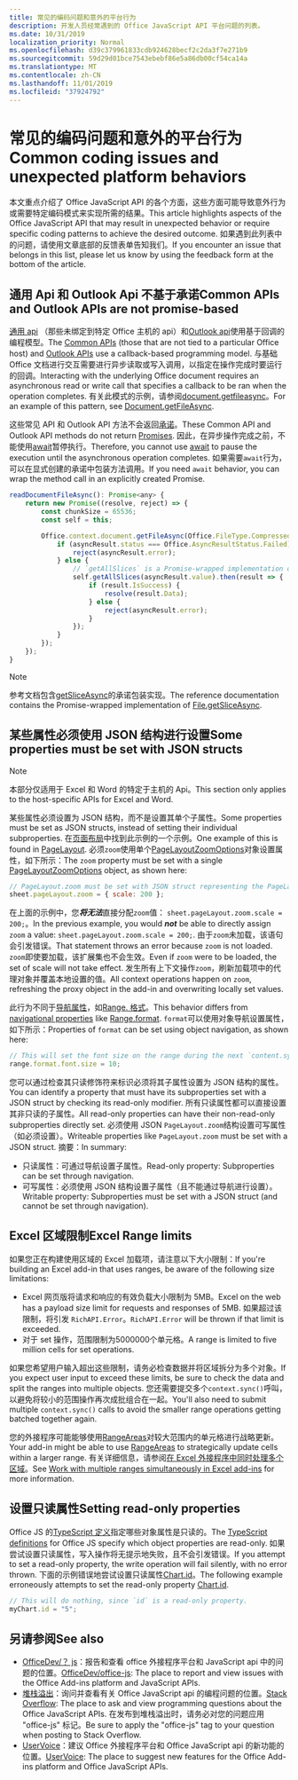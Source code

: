```yaml
---
title: 常见的编码问题和意外的平台行为
description: 开发人员经常遇到的 Office JavaScript API 平台问题的列表。
ms.date: 10/31/2019
localization_priority: Normal
ms.openlocfilehash: d39c379961833cdb924628becf2c2da3f7e271b9
ms.sourcegitcommit: 59d29d01bce7543ebebf86e5a86db00cf54ca14a
ms.translationtype: MT
ms.contentlocale: zh-CN
ms.lasthandoff: 11/01/2019
ms.locfileid: "37924792"
---
```

# <a name="common-coding-issues-and-unexpected-platform-behaviors"></a><span data-ttu-id="f8994-103">常见的编码问题和意外的平台行为</span><span class="sxs-lookup"><span data-stu-id="f8994-103">Common coding issues and unexpected platform behaviors</span></span>

<span data-ttu-id="f8994-104">本文重点介绍了 Office JavaScript API 的各个方面，这些方面可能导致意外行为或需要特定编码模式来实现所需的结果。</span><span class="sxs-lookup"><span data-stu-id="f8994-104">This article highlights aspects of the Office JavaScript API that may result in unexpected behavior or require specific coding patterns to achieve the desired outcome.</span></span> <span data-ttu-id="f8994-105">如果遇到此列表中的问题，请使用文章底部的反馈表单告知我们。</span><span class="sxs-lookup"><span data-stu-id="f8994-105">If you encounter an issue that belongs in this list, please let us know by using the feedback form at the bottom of the article.</span></span>

## <a name="common-apis-and-outlook-apis-are-not-promise-based"></a><span data-ttu-id="f8994-106">通用 Api 和 Outlook Api 不基于承诺</span><span class="sxs-lookup"><span data-stu-id="f8994-106">Common APIs and Outlook APIs are not promise-based</span></span>

<span data-ttu-id="f8994-107">[通用 api](/javascript/api/office) （那些未绑定到特定 Office 主机的 api）和[Outlook api](/javascript/api/outlook)使用基于回调的编程模型。</span><span class="sxs-lookup"><span data-stu-id="f8994-107">The [Common APIs](/javascript/api/office) (those that are not tied to a particular Office host) and [Outlook APIs](/javascript/api/outlook) use a callback-based programming model.</span></span> <span data-ttu-id="f8994-108">与基础 Office 文档进行交互需要进行异步读取或写入调用，以指定在操作完成时要运行的回调。</span><span class="sxs-lookup"><span data-stu-id="f8994-108">Interacting with the underlying Office document requires an asynchronous read or write call that specifies a callback to be ran when the operation completes.</span></span> <span data-ttu-id="f8994-109">有关此模式的示例，请参阅[document.getfileasync](/javascript/api/office/office.document#getfileasync-filetype--options--callback-)。</span><span class="sxs-lookup"><span data-stu-id="f8994-109">For an example of this pattern, see [Document.getFileAsync](/javascript/api/office/office.document#getfileasync-filetype--options--callback-).</span></span>

<span data-ttu-id="f8994-110">这些常见 API 和 Outlook API 方法不会返回[承诺](https://developer.mozilla.org/docs/Web/JavaScript/Reference/Global_Objects/Promise)。</span><span class="sxs-lookup"><span data-stu-id="f8994-110">These Common API and Outlook API methods do not return [Promises](https://developer.mozilla.org/docs/Web/JavaScript/Reference/Global_Objects/Promise).</span></span> <span data-ttu-id="f8994-111">因此，在异步操作完成之前，不能使用[await](https://developer.mozilla.org/docs/Web/JavaScript/Reference/Operators/await)暂停执行。</span><span class="sxs-lookup"><span data-stu-id="f8994-111">Therefore, you cannot use [await](https://developer.mozilla.org/docs/Web/JavaScript/Reference/Operators/await) to pause the execution until the asynchronous operation completes.</span></span> <span data-ttu-id="f8994-112">如果需要`await`行为，可以在显式创建的承诺中包装方法调用。</span><span class="sxs-lookup"><span data-stu-id="f8994-112">If you need `await` behavior, you can wrap the method call in an explicitly created Promise.</span></span>

```js
readDocumentFileAsync(): Promise<any> {
    return new Promise((resolve, reject) => {
        const chunkSize = 65536;
        const self = this;

        Office.context.document.getFileAsync(Office.FileType.Compressed, { sliceSize: chunkSize }, (asyncResult) => {
            if (asyncResult.status === Office.AsyncResultStatus.Failed) {
                reject(asyncResult.error);
            } else {
                // `getAllSlices` is a Promise-wrapped implementation of File.getSliceAsync.
                self.getAllSlices(asyncResult.value).then(result => {
                    if (result.IsSuccess) {
                        resolve(result.Data);
                    } else {
                        reject(asyncResult.error);
                    }
                });
            }
        });
    });
}
```

> [!NOTE]
> <span data-ttu-id="f8994-113">参考文档包含[getSliceAsync](/javascript/api/office/office.file#getsliceasync-sliceindex--callback-)的承诺包装实现。</span><span class="sxs-lookup"><span data-stu-id="f8994-113">The reference documentation contains the Promise-wrapped implementation of [File.getSliceAsync](/javascript/api/office/office.file#getsliceasync-sliceindex--callback-).</span></span>

## <a name="some-properties-must-be-set-with-json-structs"></a><span data-ttu-id="f8994-114">某些属性必须使用 JSON 结构进行设置</span><span class="sxs-lookup"><span data-stu-id="f8994-114">Some properties must be set with JSON structs</span></span>

> [!NOTE]
> <span data-ttu-id="f8994-115">本部分仅适用于 Excel 和 Word 的特定于主机的 Api。</span><span class="sxs-lookup"><span data-stu-id="f8994-115">This section only applies to the host-specific APIs for Excel and Word.</span></span>

<span data-ttu-id="f8994-116">某些属性必须设置为 JSON 结构，而不是设置其单个子属性。</span><span class="sxs-lookup"><span data-stu-id="f8994-116">Some properties must be set as JSON structs, instead of setting their individual subproperties.</span></span> <span data-ttu-id="f8994-117">在[页面布局](/javascript/api/excel/excel.pagelayout)中找到此示例的一个示例。</span><span class="sxs-lookup"><span data-stu-id="f8994-117">One example of this is found in [PageLayout](/javascript/api/excel/excel.pagelayout).</span></span> <span data-ttu-id="f8994-118">必须`zoom`使用单个[PageLayoutZoomOptions](/javascript/api/excel/excel.pagelayoutzoomoptions)对象设置属性，如下所示：</span><span class="sxs-lookup"><span data-stu-id="f8994-118">The `zoom` property must be set with a single [PageLayoutZoomOptions](/javascript/api/excel/excel.pagelayoutzoomoptions) object, as shown here:</span></span>

```js
// PageLayout.zoom must be set with JSON struct representing the PageLayoutZoomOptions object.
sheet.pageLayout.zoom = { scale: 200 };
```

<span data-ttu-id="f8994-119">在上面的示例中，您***将无法***直接分配`zoom`值： `sheet.pageLayout.zoom.scale = 200;`。</span><span class="sxs-lookup"><span data-stu-id="f8994-119">In the previous example, you would ***not*** be able to directly assign `zoom` a value: `sheet.pageLayout.zoom.scale = 200;`.</span></span> <span data-ttu-id="f8994-120">由于`zoom`未加载，该语句会引发错误。</span><span class="sxs-lookup"><span data-stu-id="f8994-120">That statement throws an error because `zoom` is not loaded.</span></span> <span data-ttu-id="f8994-121">`zoom`即使要加载，该扩展集也不会生效。</span><span class="sxs-lookup"><span data-stu-id="f8994-121">Even if `zoom` were to be loaded, the set of scale will not take effect.</span></span> <span data-ttu-id="f8994-122">发生所有上下文操作`zoom`，刷新加载项中的代理对象并覆盖本地设置的值。</span><span class="sxs-lookup"><span data-stu-id="f8994-122">All context operations happen on `zoom`, refreshing the proxy object in the add-in and overwriting locally set values.</span></span>

<span data-ttu-id="f8994-123">此行为不同于[导航属性](../excel/excel-add-ins-advanced-concepts.md#scalar-and-navigation-properties)，如[Range. 格式](/javascript/api/excel/excel.range#format)。</span><span class="sxs-lookup"><span data-stu-id="f8994-123">This behavior differs from [navigational properties](../excel/excel-add-ins-advanced-concepts.md#scalar-and-navigation-properties) like [Range.format](/javascript/api/excel/excel.range#format).</span></span> <span data-ttu-id="f8994-124">`format`可以使用对象导航设置属性，如下所示：</span><span class="sxs-lookup"><span data-stu-id="f8994-124">Properties of `format` can be set using object navigation, as shown here:</span></span>

```js
// This will set the font size on the range during the next `content.sync()`.
range.format.font.size = 10;
```

<span data-ttu-id="f8994-125">您可以通过检查其只读修饰符来标识必须将其子属性设置为 JSON 结构的属性。</span><span class="sxs-lookup"><span data-stu-id="f8994-125">You can identify a property that must have its subproperties set with a JSON struct by checking its read-only modifier.</span></span> <span data-ttu-id="f8994-126">所有只读属性都可以直接设置其非只读的子属性。</span><span class="sxs-lookup"><span data-stu-id="f8994-126">All read-only properties can have their non-read-only subproperties directly set.</span></span> <span data-ttu-id="f8994-127">必须使用 JSON `PageLayout.zoom`结构设置可写属性（如必须设置）。</span><span class="sxs-lookup"><span data-stu-id="f8994-127">Writeable properties like `PageLayout.zoom` must be set with a JSON struct.</span></span> <span data-ttu-id="f8994-128">摘要：</span><span class="sxs-lookup"><span data-stu-id="f8994-128">In summary:</span></span>

- <span data-ttu-id="f8994-129">只读属性：可通过导航设置子属性。</span><span class="sxs-lookup"><span data-stu-id="f8994-129">Read-only property: Subproperties can be set through navigation.</span></span>
- <span data-ttu-id="f8994-130">可写属性：必须使用 JSON 结构设置子属性（且不能通过导航进行设置）。</span><span class="sxs-lookup"><span data-stu-id="f8994-130">Writable property: Subproperties must be set with a JSON struct (and cannot be set through navigation).</span></span>

## <a name="excel-range-limits"></a><span data-ttu-id="f8994-131">Excel 区域限制</span><span class="sxs-lookup"><span data-stu-id="f8994-131">Excel Range limits</span></span>

<span data-ttu-id="f8994-132">如果您正在构建使用区域的 Excel 加载项，请注意以下大小限制：</span><span class="sxs-lookup"><span data-stu-id="f8994-132">If you're building an Excel add-in that uses ranges, be aware of the following size limitations:</span></span>

- <span data-ttu-id="f8994-133">Excel 网页版将请求和响应的有效负载大小限制为 5MB。</span><span class="sxs-lookup"><span data-stu-id="f8994-133">Excel on the web has a payload size limit for requests and responses of 5MB.</span></span> <span data-ttu-id="f8994-134">如果超过该限制，将引发 `RichAPI.Error`。</span><span class="sxs-lookup"><span data-stu-id="f8994-134">`RichAPI.Error` will be thrown if that limit is exceeded.</span></span>
- <span data-ttu-id="f8994-135">对于 set 操作，范围限制为5000000个单元格。</span><span class="sxs-lookup"><span data-stu-id="f8994-135">A range is limited to five million cells for set operations.</span></span>

<span data-ttu-id="f8994-136">如果您希望用户输入超出这些限制，请务必检查数据并将区域拆分为多个对象。</span><span class="sxs-lookup"><span data-stu-id="f8994-136">If you expect user input to exceed these limits, be sure to check the data and split the ranges into multiple objects.</span></span> <span data-ttu-id="f8994-137">您还需要提交多个`context.sync()`呼叫，以避免将较小的范围操作再次成批组合在一起。</span><span class="sxs-lookup"><span data-stu-id="f8994-137">You'll also need to submit multiple `context.sync()` calls to avoid the smaller range operations getting batched together again.</span></span>

<span data-ttu-id="f8994-138">您的外接程序可能能够使用[RangeAreas](/javascript/api/excel/excel.rangeareas)对较大范围内的单元格进行战略更新。</span><span class="sxs-lookup"><span data-stu-id="f8994-138">Your add-in might be able to use [RangeAreas](/javascript/api/excel/excel.rangeareas) to strategically update cells within a larger range.</span></span> <span data-ttu-id="f8994-139">有关详细信息，请参阅[在 Excel 外接程序中同时处理多个区域](../excel/excel-add-ins-multiple-ranges.md)。</span><span class="sxs-lookup"><span data-stu-id="f8994-139">See [Work with multiple ranges simultaneously in Excel add-ins](../excel/excel-add-ins-multiple-ranges.md) for more information.</span></span>

## <a name="setting-read-only-properties"></a><span data-ttu-id="f8994-140">设置只读属性</span><span class="sxs-lookup"><span data-stu-id="f8994-140">Setting read-only properties</span></span>

<span data-ttu-id="f8994-141">Office JS 的[TypeScript 定义](/referencing-the-javascript-api-for-office-library-from-its-cdn.md)指定哪些对象属性是只读的。</span><span class="sxs-lookup"><span data-stu-id="f8994-141">The [TypeScript definitions](/referencing-the-javascript-api-for-office-library-from-its-cdn.md) for Office JS specify which object properties are read-only.</span></span> <span data-ttu-id="f8994-142">如果尝试设置只读属性，写入操作将无提示地失败，且不会引发错误。</span><span class="sxs-lookup"><span data-stu-id="f8994-142">If you attempt to set a read-only property, the write operation will fail silently, with no error thrown.</span></span> <span data-ttu-id="f8994-143">下面的示例错误地尝试设置只读属性[Chart.id](/javascript/api/excel/excel.chart#id)。</span><span class="sxs-lookup"><span data-stu-id="f8994-143">The following example erroneously attempts to set the read-only property [Chart.id](/javascript/api/excel/excel.chart#id).</span></span>

```js
// This will do nothing, since `id` is a read-only property.
myChart.id = "5";
```

## <a name="see-also"></a><span data-ttu-id="f8994-144">另请参阅</span><span class="sxs-lookup"><span data-stu-id="f8994-144">See also</span></span>

- <span data-ttu-id="f8994-145">[OfficeDev/？ js](https://github.com/OfficeDev/office-js/issues)：报告和查看 office 外接程序平台和 JavaScript api 中的问题的位置。</span><span class="sxs-lookup"><span data-stu-id="f8994-145">[OfficeDev/office-js](https://github.com/OfficeDev/office-js/issues): The place to report and view issues with the Office Add-ins platform and JavaScript APIs.</span></span>
- <span data-ttu-id="f8994-146">[堆栈溢出](https://stackoverflow.com/questions/tagged/office-js)：询问并查看有关 Office JavaScript api 的编程问题的位置。</span><span class="sxs-lookup"><span data-stu-id="f8994-146">[Stack Overflow](https://stackoverflow.com/questions/tagged/office-js): The place to ask and view programming questions about the Office JavaScript APIs.</span></span> <span data-ttu-id="f8994-147">在发布到堆栈溢出时，请务必对您的问题应用 "office-js" 标记。</span><span class="sxs-lookup"><span data-stu-id="f8994-147">Be sure to apply the "office-js" tag to your question when posting to Stack Overflow.</span></span>
- <span data-ttu-id="f8994-148">[UserVoice](https://officespdev.uservoice.com/)：建议 Office 外接程序平台和 Office JavaScript api 的新功能的位置。</span><span class="sxs-lookup"><span data-stu-id="f8994-148">[UserVoice](https://officespdev.uservoice.com/): The place to suggest new features for the Office Add-ins platform and Office JavaScript APIs.</span></span>
